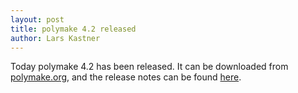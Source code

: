 ```yaml
---
layout: post
title: polymake 4.2 released
author: Lars Kastner
---
```


Today polymake 4.2 has been released. It can be downloaded from
[polymake.org](https://polymake.org/doku.php/download/start), and the release
notes can be found [here](https://polymake.org/doku.php/news/release_4_2).
